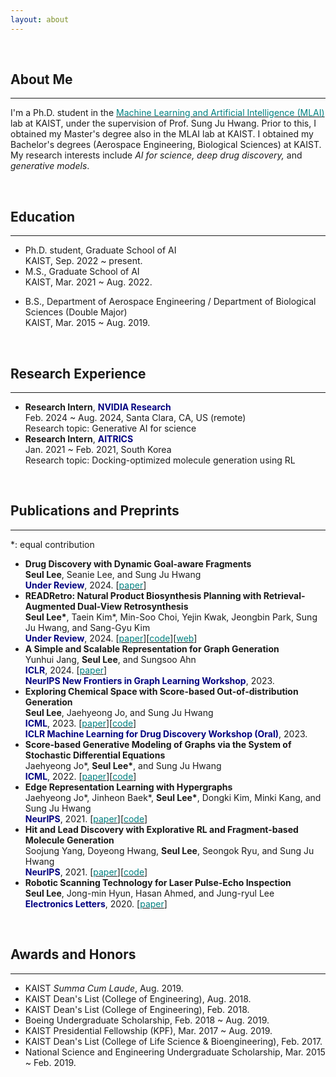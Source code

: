 ```yaml
---
layout: about 
---
```


<br>

## About Me
***
I'm a Ph.D. student in the [<span style="color:teal">Machine Learning and Artificial Intelligence (MLAI)</span>](https://www.mlai-kaist.com) lab at KAIST, under the supervision of Prof. Sung Ju Hwang. Prior to this, I obtained my Master's degree also in the MLAI lab at KAIST. I obtained my Bachelor's degrees (Aerospace Engineering, Biological Sciences) at KAIST.<br>
My research interests include *AI for science, deep drug discovery,* and *generative models*.

<br>

## Education
***
* Ph.D. student, Graduate School of AI<br>
KAIST, Sep. 2022 ~ present.
* M.S., Graduate School of AI<br>
KAIST, Mar. 2021 ~ Aug. 2022.
<!-- * M.S. student, Department of Aerospace Engineering<br>
Korea Advanced Institute of Science and Technology (KAIST), Sep. 2019 ~ Feb. 2020. -->
* B.S., Department of Aerospace Engineering / Department of Biological Sciences (Double Major)<br>
KAIST, Mar. 2015 ~ Aug. 2019.

<br>

## Research Experience
***
* **Research Intern**, <span style="color:navy">**NVIDIA Research**</span><br>
Feb. 2024 ~ Aug. 2024, Santa Clara, CA, US (remote)<br>
Research topic: Generative AI for science
* **Research Intern**, <span style="color:navy">**AITRICS**</span><br>
Jan. 2021 ~ Feb. 2021, South Korea<br>
Research topic: Docking-optimized molecule generation using RL

<br>

<!-- ## Ongoing Research
***
* Out-of-distribution Generation of Molecules using Score-based Models<br>
**Seul Lee**, Jaehyeong Jo, and Sung Ju Hwang

<br> -->

## Publications and Preprints
***
\*: equal contribution
* **Drug Discovery with Dynamic Goal-aware Fragments**<br>
**Seul Lee**, Seanie Lee, and Sung Ju Hwang<br>
<span style="color:navy">**Under Review**</span>, 2024. \[[<span style="color:teal">paper</span>](https://arxiv.org/abs/2310.00841)\]
* **READRetro: Natural Product Biosynthesis Planning with Retrieval-Augmented Dual-View Retrosynthesis**<br>
**Seul Lee\***, Taein Kim\*, Min-Soo Choi, Yejin Kwak, Jeongbin Park, Sung Ju Hwang, and Sang-Gyu Kim<br>
<span style="color:navy">**Under Review**</span>, 2024. \[[<span style="color:teal">paper</span>](https://www.biorxiv.org/content/10.1101/2023.03.21.533616v1)\]\[[<span style="color:teal">code</span>](https://github.com/SeulLee05/READRetro)\]\[[<span style="color:teal">web</span>](https://readretro.net)\]
* **A Simple and Scalable Representation for Graph Generation**<br>
Yunhui Jang, **Seul Lee**, and Sungsoo Ahn<br>
<span style="color:navy">**ICLR**</span>, 2024. \[[<span style="color:teal">paper</span>](https://arxiv.org/abs/2312.02230)\]<br>
<span style="color:navy">**NeurIPS New Frontiers in Graph Learning Workshop**</span>, 2023.
* **Exploring Chemical Space with Score-based Out-of-distribution Generation**<br>
**Seul Lee**, Jaehyeong Jo, and Sung Ju Hwang<br>
<span style="color:navy">**ICML**</span>, 2023. \[[<span style="color:teal">paper</span>](https://arxiv.org/abs/2206.07632)\]\[[<span style="color:teal">code</span>](https://github.com/SeulLee05/MOOD)\]<br>
<span style="color:navy">**ICLR Machine Learning for Drug Discovery Workshop (Oral)**</span>, 2023.
* **Score-based Generative Modeling of Graphs via the System of Stochastic Differential Equations**<br>
Jaehyeong Jo\*, **Seul Lee\***, and Sung Ju Hwang<br>
<span style="color:navy">**ICML**</span>, 2022. \[[<span style="color:teal">paper</span>](https://arxiv.org/abs/2202.02514)\]\[[<span style="color:teal">code</span>](https://github.com/harryjo97/GDSS)\]
* **Edge Representation Learning with Hypergraphs**<br>
Jaehyeong Jo\*, Jinheon Baek\*, **Seul Lee\***, Dongki Kim, Minki Kang, and Sung Ju Hwang<br>
<span style="color:navy">**NeurIPS**</span>, 2021. \[[<span style="color:teal">paper</span>](https://arxiv.org/abs/2106.15845)\]\[[<span style="color:teal">code</span>](https://github.com/harryjo97/EHGNN)\]
* **Hit and Lead Discovery with Explorative RL and Fragment-based Molecule Generation**<br>
Soojung Yang, Doyeong Hwang, **Seul Lee**, Seongok Ryu, and Sung Ju Hwang<br>
<span style="color:navy">**NeurIPS**</span>, 2021. \[[<span style="color:teal">paper</span>](https://arxiv.org/abs/2110.01219)\]\[[<span style="color:teal">code</span>](https://github.com/AITRICS/FREED)\]
* **Robotic Scanning Technology for Laser Pulse-Echo Inspection**<br>
**Seul Lee**, Jong-min Hyun, Hasan Ahmed, and Jung-ryul Lee<br>
<span style="color:navy">**Electronics Letters**</span>, 2020. \[[<span style="color:teal">paper</span>](https://ietresearch.onlinelibrary.wiley.com/doi/full/10.1049/el.2020.1444)\]

<br>

## Awards and Honors
***
* KAIST *Summa Cum Laude*, Aug. 2019.
* KAIST Dean's List (College of Engineering), Aug. 2018.
* KAIST Dean's List (College of Engineering), Feb. 2018.
* Boeing Undergraduate Scholarship, Feb. 2018 ~ Aug. 2019.
* KAIST Presidential Fellowship (KPF), Mar. 2017 ~ Aug. 2019.
* KAIST Dean's List (College of Life Science & Bioengineering), Feb. 2017.
* National Science and Engineering Undergraduate Scholarship, Mar. 2015 ~ Feb. 2019.
